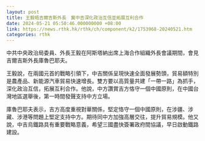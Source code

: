 ```yaml
---
layout: post
title: 王毅晤吉爾吉斯外長　冀中吉深化政治互信並拓展互利合作
date: 2024-05-21 05:50:46.000000000 +08:00
link: https://news.rthk.hk/rthk/ch/component/k2/1753968-20240521.htm
categories: rthk
---
```


中共中央政治局委員、外長王毅在阿斯塔納出席上海合作組織外長會議期間，會見吉爾吉斯外長庫魯巴耶夫。

王毅說，在兩國元首的戰略引領下，中吉關係呈現快速全面發展勢頭，貿易額特別是農產品、新能源汽車貿易快速增長。雙方要以高質量共建「一帶一路」為抓手，深化政治互信，拓展互利合作。他說，中方讚賞吉方恪守一個中國原則，在中國台灣地區選舉後，第一時間發聲支持中方立場。

庫魯巴耶夫表示，吉方高度重視對華關係，堅定恪守一個中國原則，在涉疆、涉藏、涉港等問題上堅定支持中方。期待同中方加強高層交往，提升貿易規模。他又說，中吉烏鐵路具有重要戰略意義，希望三國盡快簽署政府間協議，早日啟動鐵路建設。
